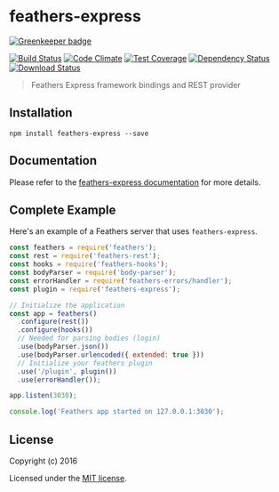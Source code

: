 # feathers-express

[![Greenkeeper badge](https://badges.greenkeeper.io/feathersjs/feathers-express.svg)](https://greenkeeper.io/)

[![Build Status](https://travis-ci.org/feathersjs/feathers-express.png?branch=master)](https://travis-ci.org/feathersjs/feathers-express)
[![Code Climate](https://codeclimate.com/github/feathersjs/feathers-express/badges/gpa.svg)](https://codeclimate.com/github/feathersjs/feathers-express)
[![Test Coverage](https://codeclimate.com/github/feathersjs/feathers-express/badges/coverage.svg)](https://codeclimate.com/github/feathersjs/feathers-express/coverage)
[![Dependency Status](https://img.shields.io/david/feathersjs/feathers-express.svg?style=flat-square)](https://david-dm.org/feathersjs/feathers-express)
[![Download Status](https://img.shields.io/npm/dm/feathers-express.svg?style=flat-square)](https://www.npmjs.com/package/feathers-express)

> Feathers Express framework bindings and REST provider

## Installation

```
npm install feathers-express --save
```

## Documentation

Please refer to the [feathers-express documentation](http://docs.feathersjs.com/) for more details.

## Complete Example

Here's an example of a Feathers server that uses `feathers-express`. 

```js
const feathers = require('feathers');
const rest = require('feathers-rest');
const hooks = require('feathers-hooks');
const bodyParser = require('body-parser');
const errorHandler = require('feathers-errors/handler');
const plugin = require('feathers-express');

// Initialize the application
const app = feathers()
  .configure(rest())
  .configure(hooks())
  // Needed for parsing bodies (login)
  .use(bodyParser.json())
  .use(bodyParser.urlencoded({ extended: true }))
  // Initialize your feathers plugin
  .use('/plugin', plugin())
  .use(errorHandler());

app.listen(3030);

console.log('Feathers app started on 127.0.0.1:3030');
```

## License

Copyright (c) 2016

Licensed under the [MIT license](LICENSE).
